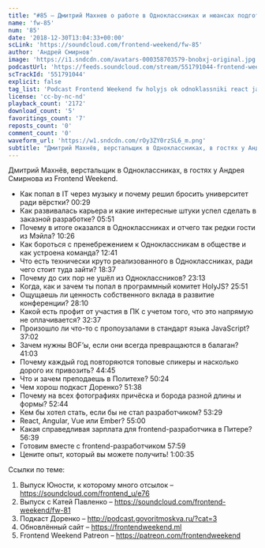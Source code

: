 ```yaml
---
title: "#85 – Дмитрий Махнев о работе в Одноклассниках и нюансах подготовки конференций"
name: 'fw-85'
num: '85'
date: '2018-12-30T13:04:33+00:00'
scLink: 'https://soundcloud.com/frontend-weekend/fw-85'
author: 'Андрей Смирнов'
image: 'https://i1.sndcdn.com/avatars-000358703579-bnobxj-original.jpg'
podcastUrl: 'https://feeds.soundcloud.com/stream/551791044-frontend-weekend-fw-85.m4a'
scTrackId: '551791044'
explicit: false
tag_list: 'Podcast Frontend Weekend fw holyjs ok odnoklassniki react javascript'
license: 'cc-by-nc-nd'
playback_count: '2172'
download_count: '5'
favoritings_count: '7'
reposts_count: '0'
comment_count: '0'
waveform_url: 'https://w1.sndcdn.com/rOy3ZY0rzSL6_m.png'
subtitle: "Дмитрий Махнёв, верстальщик в Одноклассниках, в гостях у Андрея Смирнова из Frontend Weekend. "
---
```

Дмитрий Махнёв, верстальщик в Одноклассниках, в гостях у Андрея Смирнова из Frontend Weekend. 

- Как попал в IT через музыку и почему решил бросить университет ради вёрстки? <timecode sec="29">00:29</timecode>
- Как развивалась карьера и какие интересные штуки успел сделать в заказной разработке? <timecode sec="351">05:51</timecode>
- Почему в итоге оказался в Одноклассниках и отчего так редки гости из Мэйла? <timecode sec="626">10:26</timecode>
- Как бороться с пренебрежением к Одноклассникам в обществе и как устроена команда? <timecode sec="761">12:41</timecode>
- Что есть технически круто реализованного в Одноклассниках, ради чего стоит туда зайти? <timecode sec="1117">18:37</timecode>
- Почему до сих пор не ушёл из Одноклассников? <timecode sec="1393">23:13</timecode>
- Когда, как и зачем ты попал в программный комитет HolyJS? <timecode sec="1551">25:51</timecode>
- Ощущаешь ли ценность собственного вклада в развитие конференции? <timecode sec="1690">28:10</timecode>
- Какой есть профит от участия в ПК с учетом того, что это напрямую не оплачивается? <timecode sec="1957">32:37</timecode>
- Произошло ли что-то с пропоузалами в стандарт языка JavaScript? <timecode sec="2222">37:02</timecode>
- Зачем нужны BOF’ы, если они всегда превращаются в балаган? <timecode sec="2463">41:03</timecode>
- Почему каждый год повторяются топовые спикеры и насколько дорого их привозить? <timecode sec="2685">44:45</timecode>
- Что и зачем преподаешь в Политехе? <timecode sec="3024">50:24</timecode>
- Чем хорош подкаст Доренко? <timecode sec="3098">51:38</timecode>
- Почему на всех фотографиях причёска и борода разной длины и формы? <timecode sec="3164">52:44</timecode>
- Кем бы хотел стать, если бы не стал разработчиком? <timecode sec="3209">53:29</timecode>
- React, Angular, Vue или Ember? <timecode sec="3300">55:00</timecode>
- Какая справедливая зарплата для frontend-разработчика в Питере? <timecode sec="3399">56:39</timecode>
- Готовим вместе с frontend-разработчиком <timecode sec="3479">57:59</timecode>
- Цените опыт, который вы можете получить! <timecode sec="3635">1:00:35</timecode>

Ссылки по теме:
1) Выпуск Юности, к которому много отсылок – https://soundcloud.com/frontend_u/e76
2) Выпуск с Катей Павленко – https://soundcloud.com/frontend-weekend/fw-81
3) Подкаст Доренко – http://podcast.govoritmoskva.ru/?cat=3
4) Обновлённый сайт – https://frontendweekend.ml
5) Frontend Weekend Patreon – https://patreon.com/frontendweekend
